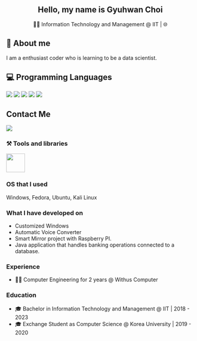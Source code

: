 <h2 align="center">
  Hello, my name is Gyuhwan Choi
</h2>
<p align="center">
  🧑‍🎓 Information Technology and Management @ IIT | 🌐 
</p>

## 📖 About me
I am a  enthusiast coder who is learning to be a data scientist.

## 💻 Programming Languages
<div float="left">
  <img src="https://img.shields.io/badge/Python-3776AB?style=for-the-badge&logo=python&logoColor=white"/>
  <img src="https://img.shields.io/badge/HTML5-E34F26?style=for-the-badge&logo=html5&logoColor=white"/>
  <img src="https://img.shields.io/badge/CSS3-1572B6?style=for-the-badge&logo=css3&logoColor=white"/>
  <img src="https://img.shields.io/badge/MySQL-4479A1?style=for-the-badge&logo=mysql&logoColor=white"/>
  <img src="https://img.shields.io/badge/Java-ED8B00?style=for-the-badge&logo=java&logoColor=white"/>
</div>

## Contact Me 
  <a href="mailto:wrty0604@gmail.com"> <img src = "https://img.shields.io/badge/Gmail-D14836?style=for-the-badge&logo=gmail&logoColor=white"/> </a>
  
### ⚒️ Tools and libraries
<div float="left">
  <img src="https://cdn.jsdelivr.net/gh/devicons/devicon/icons/github/github-original-wordmark.svg" width="50" />
</div>

### OS that I used
Windows, Fedora, Ubuntu, Kali Linux

### What I have developed on
- Customized Windows
- Automatic Voice Converter
- Smart Mirror project with Raspberry PI.
- Java application that handles banking operations connected to a database.

### Experience
- 👨‍💻  Computer Engineering for 2 years @ Withus Computer


### Education
- 🎓 Bachelor in Information Technology and Management @ IIT | 2018 - 2023
- 🎓 Exchange Student as Computer Science  @ Korea University | 2019 - 2020
